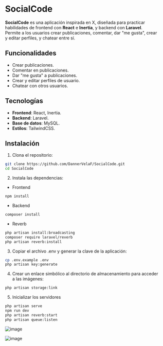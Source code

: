 # SocialCode

**SocialCode** es una aplicación inspirada en X, diseñada para practicar habilidades de frontend con **React** e **Inertia**, y backend con **Laravel**. Permite a los usuarios crear publicaciones, comentar, dar "me gusta", crear y editar perfiles, y chatear entre sí.

## Funcionalidades

- Crear publicaciones.
- Comentar en publicaciones.
- Dar "me gusta" a publicaciones.
- Crear y editar perfiles de usuario.
- Chatear con otros usuarios.

## Tecnologías

- **Frontend**: React, Inertia.
- **Backend**: Laravel.
- **Base de datos**: MySQL.
- **Estilos**: TailwindCSS.

## Instalación

1. Clona el repositorio:
```bash
git clone https://github.com/DannerVelaF/SocialCode.git
cd SocialCode
```

2. Instala las dependencias:

* Frontend
```bash
npm install
```

* Backend
```bash
composer install
```

* Reverb
```bash
php artisan install:broadcasting
composer require laravel/reverb
php artisan reverb:install
```

3. Copiar el archivo .env y generar la clave de la aplicación:
```bash
cp .env.example .env
php artisan key:generate
```

4. Crear un enlace simbólico al directorio de almacenamiento para acceder a las imágenes:
```bash
php artisan storage:link
```

5. Inicializar los servidores
```bash
php artisan serve
npm run dev
php artisan reverb:start
php artisan queue:listen
```


![image](https://github.com/user-attachments/assets/cbe1db46-6c34-4969-8179-423ae9e0babe)

![image](https://github.com/user-attachments/assets/269802f1-8e34-4491-b2cc-e6455e7e4801)
